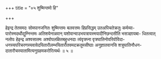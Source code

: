 +++
title = "०५ शुष्मिन्तमो हि"

+++

हेइन्द्र तेतवमदः सोमपानजनितः शुष्मिन्तमः बलवत्तमः हिप्रसिद्धम् उतअपिचतेक्रतुः कर्मव्या- पारोस्मदर्थोद्युम्निन्तमः अतिशयेनान्नवान् यशोवान्वाउभयत्रायस्मयादीनिछन्दसीति भसञ्ज्ञायबा- धितत्वात् नलोपः हेइन्द्र अश्वसातमः अश्वोपलक्षितबहुधनदाः त्वंवृत्रघ्ना वृत्रघातिनोवरिवोविदा- धनस्यपरिचरणस्यवावेदयितारौलम्भयितारौतवमदक्रतूमसीष्ठाः अनुज्ञातवानसि शत्रुघातिनौधन- दातारौचस्यातामित्यनुग्रहमकरोरित्यर्थः ॥ ५ ॥